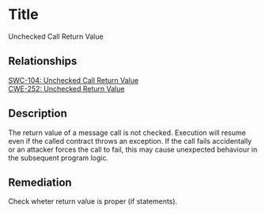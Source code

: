 # Title
Unchecked Call Return Value

## Relationships
[SWC-104: Unchecked Call Return Value](https://swcregistry.io/docs/SWC-104)<br/>[CWE-252: Unchecked Return Value](https://cwe.mitre.org/data/definitions/252.html)

## Description
The return value of a message call is not checked. Execution will resume even if the called contract throws an exception. If the call fails accidentally or an attacker forces the call to fail, this may cause unexpected behaviour in the subsequent program logic.

## Remediation
Check wheter return value is proper (if statements).
